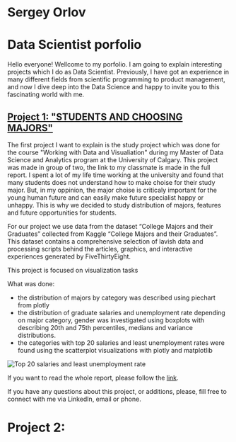 # Sergey Orlov 
# Data Scientist porfolio

Hello everyone! Wellcome to my porfolio. I am going to explain interesting projects which I do as Data Scientist.
Previously, I have got an experience in many different fields from scientific programming to product management, and now I dive deep into the Data Science and happy to invite you to this fascinating world with me. 

## [Project 1: "STUDENTS AND CHOOSING MAJORS"]()

The first project I want to explain is the study project which was done for the course "Working with Data and Visualiation" during my Master of Data Science and Analytics program at the University of Calgary. This project was made in group of two, the link to my classmate is made in the full report. I spent a lot of my life time working at the university and found that many students does not understand how to make choise for their study major. But, in my oppinion, the major choise is criticaly important for the young human future and can easily make future specialist happy or unhappy. This is why we decided to study distribution of majors, features and future opportunities for students. 

For our project we use data from the dataset “College Majors and their Graduates” collected from Kaggle “College Majors and their Graduates”. This dataset contains a comprehensive selection of lavish data and processing scripts behind the articles, graphics, and interactive experiences generated by FiveThirtyEight.

This project is focused on visualization tasks

What was done:
- the distribution of majors by category was described using piechart from plotly 
- the distribution of graduate salaries and unemployment rate depending on major category, gender was investigated using boxplots with describing 20th and 75th percentiles, medians and variance distributions.
- the categories with top 20 salaries and least unemployment rates were found using the scatterplot visualizations with plotly and matplotlib

![Top 20 salaries and least unemployment rate](https://github.com/orlovtsu/portfolio/blob/main/project1/images/fig12.png)

If you want to read the whole report, please follow the [link]().

If you have any questions about this project, or additions, please, fill free to connect with me via LinkedIn, email or phone.


# Project 2:

